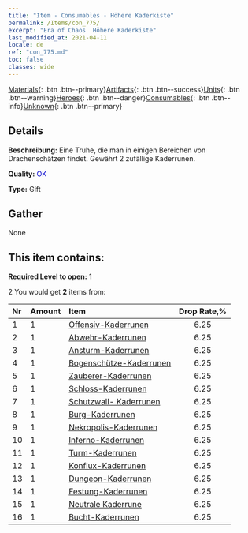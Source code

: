 ```yaml
---
title: "Item - Consumables - Höhere Kaderkiste"
permalink: /Items/con_775/
excerpt: "Era of Chaos  Höhere Kaderkiste"
last_modified_at: 2021-04-11
locale: de
ref: "con_775.md"
toc: false
classes: wide
---
```

 [Materials](/de/Items/){: .btn .btn--primary}[Artifacts](/de/Items/Artifacts/){: .btn .btn--success}[Units](/de/Items/Units/){: .btn .btn--warning}[Heroes](/de/Items/Heroes/){: .btn .btn--danger}[Consumables](/de/Items/Consumables/){: .btn .btn--info}[Unknown](/de/Items/Unknown/){: .btn .btn--primary}

## Details
 **Beschreibung:** Eine Truhe, die man in einigen Bereichen von Drachenschätzen findet. Gewährt 2 zufällige Kaderrunen.

 **Quality:** <span style="color: #0000CD">OK</span>

 **Type:** Gift

## Gather

  None

## This item contains:

 **Required Level to open:** 1

 2 You would get **2** items  from:

  | Nr | Amount |     Item    | Drop Rate,% |
  |:---|:-------|:------------|:---------:|
  | 1 | 1 | [Offensiv-Kaderrunen](/de/Items/con_734/) | 6.25 | 
  | 2 | 1 | [Abwehr-Kaderrunen](/de/Items/con_739/) | 6.25 | 
  | 3 | 1 | [Ansturm-Kaderrunen](/de/Items/con_741/) | 6.25 | 
  | 4 | 1 | [Bogenschütze-Kaderrunen](/de/Items/con_742/) | 6.25 | 
  | 5 | 1 | [Zauberer-Kaderrunen](/de/Items/con_746/) | 6.25 | 
  | 6 | 1 | [Schloss-Kaderrunen](/de/Items/con_752/) | 6.25 | 
  | 7 | 1 | [Schutzwall- Kaderrunen](/de/Items/con_753/) | 6.25 | 
  | 8 | 1 | [Burg-Kaderrunen](/de/Items/con_754/) | 6.25 | 
  | 9 | 1 | [Nekropolis-Kaderrunen](/de/Items/con_755/) | 6.25 | 
  | 10 | 1 | [Inferno-Kaderrunen](/de/Items/con_777/) | 6.25 | 
  | 11 | 1 | [Turm-Kaderrunen](/de/Items/con_785/) | 6.25 | 
  | 12 | 1 | [Konflux-Kaderrunen](/de/Items/con_791/) | 6.25 | 
  | 13 | 1 | [Dungeon-Kaderrunen](/de/Items/con_792/) | 6.25 | 
  | 14 | 1 | [Festung-Kaderrunen](/de/Items/con_818/) | 6.25 | 
  | 15 | 1 | [Neutrale Kaderrune](/de/Items/con_869/) | 6.25 | 
  | 16 | 1 | [Bucht-Kaderrunen](/de/Items/con_868/) | 6.25 | 
